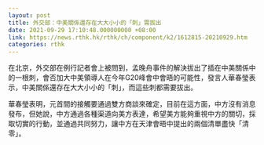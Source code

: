 ```yaml
---
layout: post
title: 外交部：中美關係還存在大大小小的「刺」需拔出
date: 2021-09-29 17:10:48.000000000 +08:00
link: https://news.rthk.hk/rthk/ch/component/k2/1612815-20210929.htm
categories: rthk
---
```


在北京，外交部在例行記者會上被問到，孟晚舟事件的解決拔出了插在中美關係中的一根刺，會否加大中美領導人在今年G20峰會中會晤的可能性，發言人華春瑩表示，中美關係還存在大大小小的「刺」，而這些刺都需要拔出。

華春瑩表明，元首間的接觸要通過雙方商談來確定，目前在這方面，中方沒有消息發布，但她說，中方通過各種渠道向美方表達，希望美方能夠重視中方的關切，採取切實的行動，並通過共同努力，讓中方在天津會晤中提出的兩個清單盡快「清零」。
